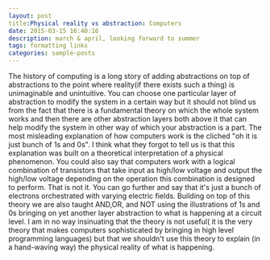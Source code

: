```yaml
---
layout: post
title:Physical reality vs abstraction: Computers
date: 2015-03-15 16:40:16
description: march & april, looking forward to summer
tags: formatting links
categories: sample-posts
---
```


The history of computing is a long story of adding abstractions on top of abstractions to the point where reality(if there exists such a thing) is unimaginable and unintuitive.
You can choose one particular layer of abstraction to modify the system in a certain way but it should not blind us from the fact that there is a fundamental theory on which the whole system works and then there are other abstraction layers both above it that can help modify the system in other way of which your abstraction is a part.
The most misleading explanation of how computers work is the cliched "oh it is just bunch of 1s and 0s".
I think what they forgot to tell us is that this explanation was built on a theoretical interpretation of a physical phenomenon.
You could also say that computers work with a logical combination of transistors that take input as high/low voltage and output the high/low voltage depending on the operation this combination is designed to perform. That is not it. You can go further and say that it's just a bunch of electrons orchestrated with varying electric fields. Building on top of this theory we are also taught AND,OR, and NOT using the illustrations of 1s and 0s bringing on yet another layer abstraction to what is happening at a circuit level.
I am in no way insinuating that the theory is not useful( it is the very theory that makes computers sophisticated by bringing in high level programming languages) but that we shouldn't use this theory to explain (in a hand-waving way) the physical reality of what is happening. 